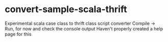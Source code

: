 # convert-sample-scala-thrift
Experimental scala case class to thrift class script converter 
Compile -> Run, for now and check the console output
Haven't properly created a help page for this
